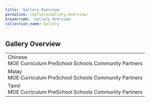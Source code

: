 ```yaml
---
title: 'Gallery Overview'
permalink: /Gallery/Gallery-Overview/
breadcrumb: 'Gallery Overview'
collection_name: Gallery
---
```

##  	Gallery Overview

<html>
<head>
<style></style>
</head>
<body>
 <table>
 <tr>
 <td>
 Chinese
 <div>
 <a href="#"><div style="display:inline-block;" class="btnClass">MOE Curriculum</div></a>
  <a href="#"><div style="display:inline-block;" class="btnClass">PreSchool</div></a>
  <a href="#"><div style="display:inline-block;" class="btnClass">Schools</div></a>
  <a href="#"><div style="display:inline-block;" class="btnClass">Community Partners</div></a>
 </div>
 </td>
 
 </tr>
 
 <tr>
 <td>
 Malay
 <div>
 <a href="#"><div style="display:inline-block;" class="btnClass">MOE Curriculum</div></a>
  <a href="#"><div style="display:inline-block;" class="btnClass">PreSchool</div></a>
  <a href="#"><div style="display:inline-block;" class="btnClass">Schools</div></a>
  <a href="#"><div style="display:inline-block;" class="btnClass">Community Partners</div></a>
 </div>
 </td>
 </tr>
 <tr>
 <td>
 Tamil
 <div>
 <a href="#"><div style="display:inline-block;" class="btnClass">MOE Curriculum</div></a>
  <a href="#"><div style="display:inline-block;" class="btnClass">PreSchool</div></a>
  <a href="#"><div style="display:inline-block;" class="btnClass">Schools</div></a>
  <a href="#"><div style="display:inline-block;" class="btnClass">Community Partners</div></a>
 </div>
 </td>
 </tr>
</table>
</body>
 
